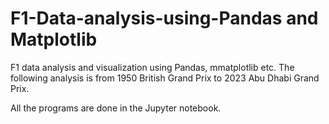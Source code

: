 # F1-Data-analysis-using-Pandas and Matplotlib
F1 data analysis and visualization using Pandas, mmatplotlib etc. The following analysis is from 1950 British Grand Prix to 2023 Abu Dhabi Grand Prix.

All the programs are done in the Jupyter notebook.
